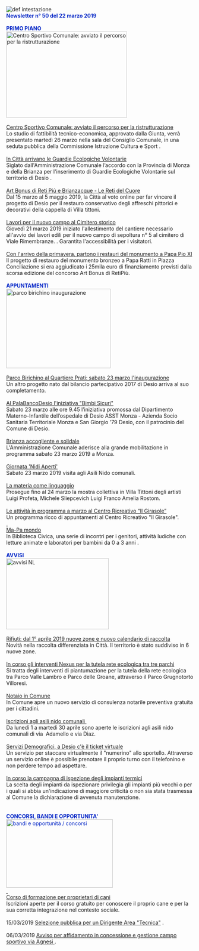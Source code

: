 <html>
<head>
<meta http-equiv="Content-Type" content="text/html; charset=utf-8"></head>
<body><div>
<div>
<div><img border="0" alt="def intestazione" src="http://www.comune.desio.mb.it/servizi/gestionedocumentale/visualizzadocumento.aspx?id=6276"></div>
<div>
<div><strong><font color="#0426c6">Newsletter n°&nbsp;50 del&nbsp;22&nbsp;marzo 2019</font></strong></div>
<div><strong><font color="#0426c6"></font></strong>&nbsp;</div>
<div><strong><font color="#0426c6">PRIMO PIANO</font></strong></div>
<div><img style="HEIGHT: 231px; WIDTH: 325px" alt="Centro Sportivo Comunale: avviato il percorso per la ristrutturazione" src="https://www.comune.desio.mb.it/servizi/funzioni/download.aspx?ID=54328&amp;IDc=54" width="712" height="418"></div>
<div>&nbsp;</div>
<div><a title="" href="https://www.comune.desio.mb.it/servizi/notizie/notizie_fase02.aspx?ID=54328" target="_self">Centro Sportivo Comunale: avviato il percorso per la ristrutturazione<br></a>Lo studio di fattibilità tecnico-economica, approvato dalla Giunta,&nbsp;verrà presentato martedì 26 marzo nella sala del Consiglio Comunale, in una seduta pubblica della Commissione Istruzione Cultura e Sport .</div>
<div></div>
<div>&nbsp;</div>
<div><a title="" href="https://www.comune.desio.mb.it/servizi/notizie/notizie_fase02.aspx?ID=54340" target="_self">In Città arrivano le Guardie Ecologiche Volontarie</a><br>Siglato dall'Amministrazione Comunale l’accordo con la Provincia di Monza e della Brianza per l'inserimento di Guardie Ecologiche Volontarie sul territorio di Desio . </div>
<div>&nbsp;</div>
<div><a title="" href="https://www.comune.desio.mb.it/servizi/notizie/notizie_fase02.aspx?ID=54288" target="_self">Art Bonus di Reti Più e Brianzacque - Le Reti del Cuore</a><br>Dal 15 marzo al 5 maggio 2019, la Città al voto online per far vincere il progetto di Desio per il restauro conservativo degli affreschi pittorici e decorativi della cappella di Villa tittoni.</div>
<div>&nbsp;</div>
<div><a title="" href="https://www.comune.desio.mb.it/servizi/notizie/notizie_fase02.aspx?ID=54345" target="_self">Lavori per il nuovo campo al Cimitero storico</a><br>Giovedì 21 marzo 2019 iniziato l'allestimento del cantiere necessario all'avvio dei lavori edili per il nuovo campo di sepoltura n° 5 al cimitero di Viale Rimembranze. . Garantita l'accessibilità per i visitatori.</div></div></div>
<div>&nbsp;</div>
<div><a title="" href="https://www.comune.desio.mb.it/upload/desio/newsletter/Con%20l'arrivo%20della%20primavera%20partono%20i%20restauri%20del%20monumento%20a%20Papa%20Pio%20XI" target="_self">Con l'arrivo della primavera, partono i restauri del monumento a Papa Pio XI</a><br>Il progetto di restauro del monumento bronzeo a Papa Ratti in Piazza Conciliazione si era aggiudicato i 25mila euro di finanziamento previsti dalla scorsa edizione del concorso Art Bonus di RetiPiù.</div>
<div>&nbsp;</div>
<div><strong><font color="#0426c6">APPUNTAMENTI&nbsp;</font></strong></div>
<div><img style="HEIGHT: 213px; WIDTH: 281px" alt="parco birichino inaugurazione" src="https://www.comune.desio.mb.it/servizi/gestionedocumentale/visualizzadocumento.aspx?ID=27088" width="543" height="421"></div>
<div>&nbsp;</div>
<div><a title="" href="https://www.comune.desio.mb.it/servizi/notizie/notizie_fase02.aspx?ID=54242" target="_self">Parco Birichino al Quartiere Prati: sabato 23 marzo l'inaugurazione</a><br>Un altro progetto nato dal bilancio partecipativo 2017 di Desio arriva al suo completamento.</div>
<div>&nbsp;</div>
<div>
<div><a title="" href="https://www.comune.desio.mb.it/servizi/notizie/notizie_fase02.aspx?ID=54248" target="_self">Al PalaBancoDesio l'iniziativa &quot;Bimbi Sicuri&quot;</a><br>Sabato 23 marzo alle ore 9.45 l’iniziativa promossa dal Dipartimento Materno-Infantile dell’ospedale di Desio ASST Monza - Azienda Socio Sanitaria Territoriale Monza e San Giorgio '79 Desio, con il patrocinio del Comune di Desio.</div>
<div>&nbsp;</div>
<div><a title="" href="https://www.comune.desio.mb.it/servizi/notizie/notizie_fase02.aspx?ID=54311" target="_self">Brianza accogliente e solidale<br></a>L'Amministrazione Comunale aderisce alla grande mobilitazione in programma sabato 23 marzo 2019 a Monza. </div>
<div>&nbsp;</div>
<div><a title="" href="https://www.comune.desio.mb.it/servizi/notizie/notizie_fase02.aspx?ID=54222" target="_self">Giornata 'Nidi Aperti'</a><br>Sabato 23 marzo 2019 visita agli Asili Nido comunali. </div>
<div>&nbsp;</div></div>
<div><a title="" href="https://www.comune.desio.mb.it/servizi/notizie/notizie_fase02.aspx?ID=54233" target="_self">La materia come linguaggio</a><br>Prosegue fino al 24 marzo la&nbsp;mostra collettiva in Villa Tittoni&nbsp;degli artisti Luigi Profeta, Michele Sliepcevich&nbsp;Luigi Franco Amelia Rostom. </div>
<div>&nbsp;</div>
<div><a title="" href="https://www.comune.desio.mb.it/servizi/notizie/notizie_fase02.aspx?ID=54080" target="_self">Le attività in programma a marzo al Centro Ricreativo “Il Girasole”</a><br>Un programma ricco di appuntamenti al Centro Ricreativo &quot;Il Girasole&quot;. </div>
<div><a title="" href="https://www.comune.desio.mb.it/servizi/notizie/notizie_fase02.aspx?ID=54062" target="_self">
<div>&nbsp;</div>
<div>Ma-Pa mondo</div></a>In Biblioteca Civica, una serie di incontri per i genitori, attività ludiche con letture animate e laboratori per bambini da 0 a 3 anni .</div>
<div>&nbsp;</div>
<div><strong><font color="#0426c6">AVVISI&nbsp;</font></strong></div>
<div><img style="HEIGHT: 190px; WIDTH: 276px" border="0" alt="avvisi NL" src="http://www.comune.desio.mb.it/servizi/gestionedocumentale/visualizzadocumento.aspx?id=18789" width="232" height="175"></div>
<div>&nbsp;</div>
<div><a title="" href="https://www.comune.desio.mb.it/servizi/notizie/notizie_fase02.aspx?ID=54070" target="_self">Rifiuti: dal 1° aprile 2019 nuove zone e nuovo calendario di raccolta</a><br>Novità nella raccolta differenziata in Città. Il territorio è stato suddiviso in 6 nuove zone. </div>
<div>&nbsp;</div>
<div><a title="" href="https://www.comune.desio.mb.it/servizi/notizie/notizie_fase02.aspx?ID=54271" target="_self">In corso gli interventi Nexus per la tutela rete ecologica tra tre parchi</a><br>Si tratta degli interventi di piantumazione per la tutela della rete ecologica tra Parco Valle Lambro e Parco delle Groane, attraverso il Parco Grugnotorto Villoresi.</div>
<div>&nbsp;</div>
<div><a title="" href="https://www.comune.desio.mb.it/servizi/notizie/notizie_fase02.aspx?ID=54211" target="_self">Notaio in Comune</a><br>In Comune apre un nuovo servizio di consulenza notarile preventiva gratuita per i cittadini. </div>
<div>&nbsp;</div>
<div><a title="" href="https://www.comune.desio.mb.it/servizi/notizie/notizie_fase02.aspx?ID=54283" target="_self">Iscrizioni agli asili nido comunali&nbsp; </a></div>
<div>Da lunedì 1 a martedì 30 aprile sono aperte le iscrizioni&nbsp;agli asili nido comunali di via&nbsp; Adamello e via Diaz.</div>
<div>&nbsp;</div>
<div><a title="" href="https://www.comune.desio.mb.it/servizi/notizie/notizie_fase02.aspx?ID=54042" target="_self">Servizi Demografici, a Desio c'è il ticket virtuale</a><br>Un servizio per staccare virtualmente il &quot;numerino&quot; allo sportello. Attraverso un servizio online è possibile prenotare il proprio turno con il telefonino e non perdere tempo ad aspettare.</div>
<div>&nbsp;</div>
<div><a title="" href="https://www.comune.desio.mb.it/servizi/notizie/notizie_fase02.aspx?ID=54048" target="_self">In corso la campagna di ispezione degli impianti termici</a><br>La scelta degli impianti da ispezionare privilegia gli impianti più vecchi o per i quali si abbia un'indicazione di maggiore criticità o non sia stata trasmessa al Comune la dichiarazione di avvenuta manutenzione. </div>
<div>&nbsp;</div>
<div>&nbsp;</div>
<div><font color="#0426c6"><strong>CONCORSI, BANDI E OPPORTUNITA'</strong></font></div>
<div><font color="#0426c6"><img style="HEIGHT: 183px; WIDTH: 287px" border="0" alt="bandi e opportunità / concorsi" src="http://www.comune.desio.mb.it/servizi/gestionedocumentale/visualizzadocumento.aspx?id=18790" width="299" height="168"></font></div>
<div><font color="#0426c6"><a title="" href="https://www.comune.desio.mb.it/servizi/notizie/notizie_fase02.aspx?ID=54151" target="_self">
<div>&nbsp;</div>
<div>Corso di formazione per proprietari di cani</div></a></font>Iscrizioni aperte per il corso gratuito per conoscere il proprio cane e per la sua corretta integrazione nel contesto sociale. </div>
<div>&nbsp;</div>
<div>15/03/2019 <a title="" href="https://www.comune.desio.mb.it/servizi/notizie/notizie_fase02.aspx?ID=54237" target="_self">Selezione pubblica per un Dirigente Area &quot;Tecnica&quot;</a> .</div>
<div>&nbsp;</div>
<div>06/03/2019 <a title="" href="https://www.comune.desio.mb.it/servizi/notizie/notizie_fase02.aspx?ID=54198" target="_self">Avviso per affidamento in concessione e gestione campo sportivo via Agnesi </a>.</div></div></body></html